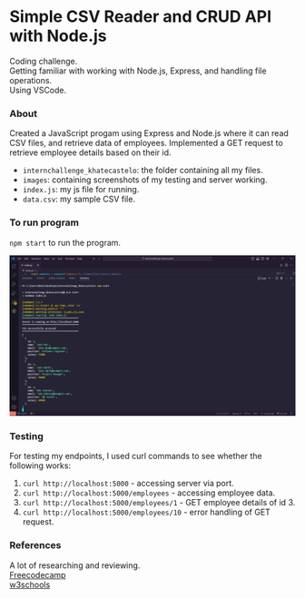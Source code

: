 # Simple CSV Reader and CRUD API with Node.js
Coding challenge. <br/>
Getting familiar with working with Node.js, Express, and handling file operations. <br/>
Using VSCode. 

### About
Created a JavaScript progam using Express and Node.js where it can read CSV files, and retrieve data of employees. Implemented a GET request to retrieve employee details based on their id. 

- `internchallenge_khatecastelo`: the folder containing all my files.
-  `images`: containing screenshots of my testing and server working.
- `index.js`: my js file for running.
- `data.csv`: my sample CSV file.

### To run program 
`npm start` to run the program.

<p float="left">
  <p align="center">
  <img src="images/starting-server.png" width="600"> 
  </p>
</p>

### Testing
For testing my endpoints, I used curl commands to see whether the following works: 

1.  `curl http://localhost:5000` - accessing server via port.
2.  `curl http://localhost:5000/employees` - accessing employee data.
3.  `curl http://localhost:5000/employees/1` - GET employee details of id 3.
4.  `curl http://localhost:5000/employees/10` - error handling of GET request.

### References
A lot of researching and reviewing.<br/>
[Freecodecamp](https://www.freecodecamp.org/news/create-crud-api-project/) <br/>
[w3schools](https://www.w3schools.com/nodejs/)
